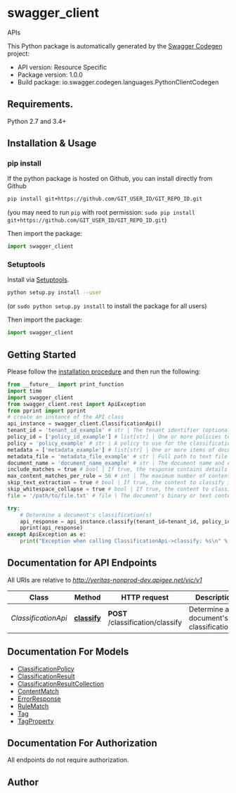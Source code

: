 # swagger_client
APIs

This Python package is automatically generated by the [Swagger Codegen](https://github.com/swagger-api/swagger-codegen) project:

- API version: Resource Specific
- Package version: 1.0.0
- Build package: io.swagger.codegen.languages.PythonClientCodegen

## Requirements.

Python 2.7 and 3.4+

## Installation & Usage
### pip install

If the python package is hosted on Github, you can install directly from Github

```sh
pip install git+https://github.com/GIT_USER_ID/GIT_REPO_ID.git
```
(you may need to run `pip` with root permission: `sudo pip install git+https://github.com/GIT_USER_ID/GIT_REPO_ID.git`)

Then import the package:
```python
import swagger_client 
```

### Setuptools

Install via [Setuptools](http://pypi.python.org/pypi/setuptools).

```sh
python setup.py install --user
```
(or `sudo python setup.py install` to install the package for all users)

Then import the package:
```python
import swagger_client
```

## Getting Started

Please follow the [installation procedure](#installation--usage) and then run the following:

```python
from __future__ import print_function
import time
import swagger_client
from swagger_client.rest import ApiException
from pprint import pprint
# create an instance of the API class
api_instance = swagger_client.ClassificationApi()
tenant_id = 'tenant_id_example' # str | The tenant identifier (optional)
policy_id = ['policy_id_example'] # list[str] | One or more policies to use for the classification.  If not specified (and the 'policy' parameter is not specified), the tenant's default policies are used. (optional)
policy = 'policy_example' # str | A policy to use for the classification (json).  Normally the policies are specified by policyId, which is a reference to a stored policy.  However this option allows a policy to be supplied by value, which is useful (for example) for testing policies before storing them. (optional)
metadata = ['metadata_example'] # list[str] | One or more items of document metadata to use for classification (along with any content provided).   Each item of metadata is specified as a field/value pair separated by a colon, for example auth:Sue Bloggs.   Note that tools such as Swagger may send each field/value pair as a separate form part, but this is not necessary. It is more efficient to send each pair LF-delimited in a single form part. (optional)
metadata_file = 'metadata_file_example' # str | Full path to text file containing metadata to use for classification.  Each piece of metadata is specified as a field/value pair separated by a colon, for example auth:Sue Bloggs.  Multiple items of metadata are separated by a line feed (or CRLF). Multi-valued metadata must be specified as separate field/value pairs, for example recp:Sue\\nrecp:Bob.  The text MUST be UTF-8 or UTF-16LE.  The file SHOULD have a byte order mark indicating the encoding.  If the encoding cannot be determined, UTF-8 is assumed. (optional)
document_name = 'document_name_example' # str | The document name and extension or full path. If known should include at least name and/or . prefixed extension.   If not supplying the document content in the request body then the document's full and accessible path is required. (optional)
include_matches = true # bool | If true, the response contains details about the document matches used to determine the classification.  This may have a significant impact on classification performance. (optional)
max_content_matches_per_rule = 56 # int | The maximum number of content matches to include in the match details.   Only relevant if includeMatches is true.   This setting does not affect classification - it only affects the verbosity of the match information returned with the results. (optional)
skip_text_extraction = true # bool | If true, the content to classify is assumed to be text and no text extraction is performed.   **This optimization should only be used when the client is sure that the content is text.**   The text MUST be UTF-8 or UTF-16LE. If the content is specified by reference to a file, the file SHOULD have a byte order mark indicating the encoding.  If the encoding cannot be determined, UTF-8 is assumed. (optional)
skip_whitespace_collapse = true # bool | If true, the content to classify does not have its whitespace collapsed before classification.   **This optimization should only be used when the client is sure that whitespace has already been collapsed.**   Whitespace collapsing means that all sequences or two or more whitespace characters are replaced by a single space character.   This flag is only valid is skipTextExtraction is true. (optional)
file = '/path/to/file.txt' # file | The document's binary or text content. Optional when documentName is the document's full and accessible path.   If multiple files are specified, the first is considered the primary document and the remaining files as attachments. (optional)

try:
    # Determine a document's classification(s)
    api_response = api_instance.classify(tenant_id=tenant_id, policy_id=policy_id, policy=policy, metadata=metadata, metadata_file=metadata_file, document_name=document_name, include_matches=include_matches, max_content_matches_per_rule=max_content_matches_per_rule, skip_text_extraction=skip_text_extraction, skip_whitespace_collapse=skip_whitespace_collapse, file=file)
    pprint(api_response)
except ApiException as e:
    print("Exception when calling ClassificationApi->classify: %s\n" % e)

```

## Documentation for API Endpoints

All URIs are relative to *http://veritas-nonprod-dev.apigee.net/vic/v1*

Class | Method | HTTP request | Description
------------ | ------------- | ------------- | -------------
*ClassificationApi* | [**classify**](docs/ClassificationApi.md#classify) | **POST** /classification/classify | Determine a document&#39;s classification(s)


## Documentation For Models

 - [ClassificationPolicy](docs/ClassificationPolicy.md)
 - [ClassificationResult](docs/ClassificationResult.md)
 - [ClassificationResultCollection](docs/ClassificationResultCollection.md)
 - [ContentMatch](docs/ContentMatch.md)
 - [ErrorResponse](docs/ErrorResponse.md)
 - [RuleMatch](docs/RuleMatch.md)
 - [Tag](docs/Tag.md)
 - [TagProperty](docs/TagProperty.md)


## Documentation For Authorization

 All endpoints do not require authorization.


## Author



